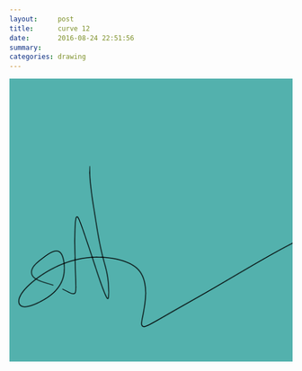 ```yaml
---
layout:     post
title:      curve 12
date:       2016-08-24 22:51:56
summary:    
categories: drawing
---
```

![curve 12](/images/diary/curve-12.png ".")
